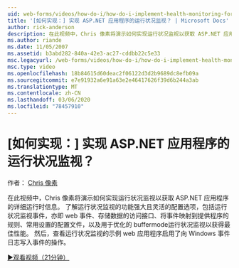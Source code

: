 ```yaml
---
uid: web-forms/videos/how-do-i/how-do-i-implement-health-monitoring-for-an-aspnet-application
title: '[如何实现：] 实现 ASP.NET 应用程序的运行状况监视？ | Microsoft Docs'
author: rick-anderson
description: 在此视频中，Chris 像素将演示如何实现运行状况监视以获取 ASP.NET 应用程序的详细运行时信息。 了解强大的 。
ms.author: riande
ms.date: 11/05/2007
ms.assetid: b3abd282-840a-42e3-ac27-cddbb22c5e33
msc.legacyurl: /web-forms/videos/how-do-i/how-do-i-implement-health-monitoring-for-an-aspnet-application
msc.type: video
ms.openlocfilehash: 18b84615d60deac2f06122d3d2b9689dc8efb09a
ms.sourcegitcommit: e7e91932a6e91a63e2e46417626f39d6b244a3ab
ms.translationtype: MT
ms.contentlocale: zh-CN
ms.lasthandoff: 03/06/2020
ms.locfileid: "78457910"
---
```

# <a name="how-do-i--implement-health-monitoring-for-an-aspnet-application"></a>[如何实现：] 实现 ASP.NET 应用程序的运行状况监视？

作者： [Chris 像素](https://twitter.com/chrispels)

在此视频中，Chris 像素将演示如何实现运行状况监视以获取 ASP.NET 应用程序的详细运行时信息。 了解运行状况监视的功能强大且灵活的配置选项，包括运行状况监视事件，亦即 web 事件、存储数据的访问接口、将事件映射到提供程序的规则、常用设置的配置文件，以及用于优化的 buffermode运行状况监视以获得最佳性能。 然后，查看运行状况监视的示例 web 应用程序启用了向 Windows 事件日志写入事件的操作。

[&#9654;观看视频（21分钟）](https://channel9.msdn.com/Blogs/ASP-NET-Site-Videos/how-do-i-implement-health-monitoring-for-an-aspnet-application)
